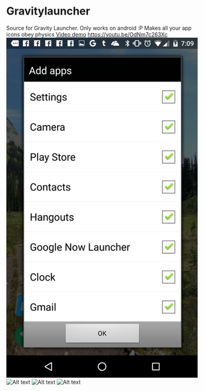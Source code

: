 # Gravitylauncher
Source for Gravity Launcher. Only works on android :P
Makes all your app icons obey physics
[Video demo](https://youtu.be/OdNm7c263Xc)
https://youtu.be/OdNm7c263Xc
![Alt text](Screenshot_20160326-190914.png "Optional title")
![Alt text](Screenshot_20160326-190852.png "Optional title")
![Alt text](Screenshot_20160326-190845.png "Optional title")
![Alt text](Screenshot_20160326-190902.png "Optional title")


